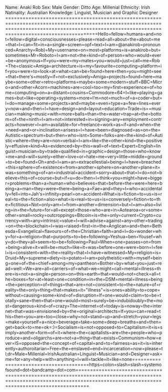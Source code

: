 Name:       Anaki Rob
Sex:        Male
Gender:     Ditto
Age:        Millenial
Ethnicity:  Irish
Natinality: Australian
Knowledge:  Linguist, Musician and Graphic Designer
==================================================================================================================================================================================================Hello=fellow=humans=and=not=fellow=digital=consciousnesses=please=read=all=about=the=about=me=that=I=can=fit=in=a=single=screen=opf=text=I=am=@anakirob=pronounced=Anarchy=Rob)=My=username=on=most=platforms=is=anakirob=but=sometimes=Mr=Roboto=I=am=not=the=kind=of=person=who=would=ever=be=anonymous=If=you=were=my=mates=you=would=just=call=me=Rob=The=classic=Amiga=architecture=is=my=favourite=computing=platform=if=you=were=to=look=at=what=can=be=found=here=then=you=might=see=that=there's=mostly=if=not=exclusively=Amiga=projects=found=here=maybe=some=other=retro=platforms=maybe=some=modern=stuff=BBC=Micro=and=other=Acorn=machines=are=cool=too=my=first=experience=of=home=computing=on=a=distant=cousins=Commodore=64=I=like=playing=games=but=like=operating=systems=more=I’m=not=much=of=a=coder=but=I=do=manage=some=projects=and=maybe=even=type=a=few=lines=every=now=and=then=I=have=design=and=layout=education=Trade=is==musician=making=music=with=more=balls=than=the=water=trap=at=the=bottom=of=the=ninth=I=am=not=interested=in=signing=any=employment=contracts=however=I=am=available=for=freelance=work=as=if=and=when=the=need=and=or=inclination=arisess=I=have=been=diagnosed=as=on=the=Autistic=spectrum=but=then=who=isnt=Some=folks=are=the=kind=of=Autistic=where=they=are=non=verbal=I=am=like=the=other=kind=the=positively=effusive=kind=As=evidenced=by=this=wall=of=text=Expert=English=linguist=musician=by=trade=qualified=in=graphic=design=those=who=know=me=and=will=surely=either=love=or=hate=me=very=little=middle=ground=to=be=found=Oh=and=I=am=an=extracellestial=being=I=have=breached=this=sphere=of=existence=from=another=sphere=on=another=plane=it=was=something=of=an=industrial=accident=sorry=about=that=I=do=not=believe=this=of=course=but=if=u=do=then=I=think=you=might=have=bigger=problems=than=a=human=who=believes=that=before=the=were=here=being=a=man=they=were=there=being=a=Fae=and=they=I=who=accidentally=fell=into=Jah's=infinity=pearl=on=accident=What=is=fiction=to=us=is=real=to=the=fiction=also=what=is=real=to=us=is=conversely=fiction=to=the=fictitious=Not=only=am=I=from=another=dimension=but=I=am=also=living=in=the=future=for=all=except=those=who=are=in=Aotearoa=or=some=other=small=rocky=outcroppings=Bitcoin=is=the=only=current=Crypto=currency=with=any=intrinsic=value=I=will=advise=against=any=other=trading=on=the=blockchain=I=was=raised=first=in=the=Anglican=and=then=Bethesda=Evangelical=flavours=of=the=Christian=faith=and=I=do=wonder=why=for=a=religion=that=purports=to=be=following=Yeshua=ben=Yousef=why=do=they=all=seem=to=be=following=Paul=When=one=passes=on=from=being=alive=it=will=be=much=like=it=was=before=one=were=born=I=feel=is=consistent=with=the=reality=that=I=have=witnessed=My=religion=is=Druid=My=supreme=diety=is=potato=I=am=polytheistic=with=myself=being=one=of=the=chief=among=my=pantheon=Bother=by=what=you=just=read=well:=We=are=all=carriers=of=what=we=might=call=mental=illness=there=is=not=a=single=person=on=this=earth=that=would=not=check=all=the=boxes=for=at=least=one=condition=in=the=DSM=mental=illness=being=the=perception=of=things=that=are=not=consistent=to=the=nature=of=reality=the=only=thing=that=makes=it="illness"=is=ones=ability=to=cope=without=causing=some=kind=of=disruption=If=one=would=claim=to=be=totally=sane=then=that=one=would=most=surely=be=indubidoubly=the=most=dangerous=kind=of=crazy=The=internet=of=today=is=noway=the=internet=that=was=envisioned=by=the=original=architects=If=you=can=read=this=then=you=are=too=close=why=not=stand=up=and=stretch=your=legs=make=yourself=a=nice=beverage=take=some=deep=breaths=and=then=get=back=to=me=ok=:)=Socialism=is=not=opposed=to=Capitalism=it=is=simply=another=form=of=it=where=the=capitalists=are=the=people=who=produce=and=oligarchs=are=not=a=thing=that=exists=Communism=how=ever=IS=opposed=the=concept=of=capital=and=to=fairness=as=it=is=inherently=authoroitarian=Free=the=enslaved=end=incarceration=now=please=tl;dr=Male=Millenial=IrishAustralian=Linguist=Musician=and=Designer=ask=me=for=any=help=with=anything=I=will=tackle=it=like=none=======================================https=colon=slash=slash=systemofsound=dot=bandcamp=dot=com=======================================================================================================================================================================
